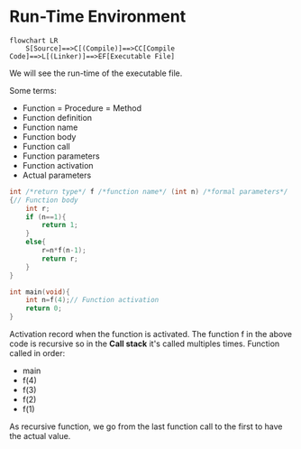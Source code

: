 # Run-Time Environment

```mermaid
flowchart LR
    S[Source]==>C[(Compile)]==>CC[Compile Code]==>L[(Linker)]==>EF[Executable File]
```

We will see the run-time of the executable file.

Some terms:

-   Function = Procedure = Method
-   Function definition
-   Function name
-   Function body
-   Function call
-   Function parameters
-   Function activation
-   Actual parameters

```C
int /*return type*/ f /*function name*/ (int n) /*formal parameters*/
{// Function body
    int r;
    if (n==1){
        return 1;
    }
    else{
        r=n*f(n-1);
        return r;
    }
}

int main(void){
    int n=f(4);// Function activation
    return 0;
}
```

Activation record when the function is activated.
The function f in the above code is recursive so in the **Call stack** it's called multiples times.
Function called in order:
- main
- f(4)
- f(3)
- f(2)
- f(1)

As recursive function, we go from the last function call to the first to have the actual value.
